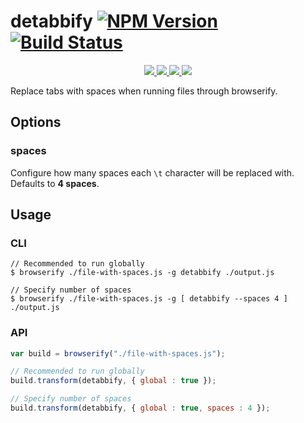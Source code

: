 detabbify [![NPM Version](https://img.shields.io/npm/v/detabbify.svg)](https://www.npmjs.com/package/detabbify) [![Build Status](https://img.shields.io/travis/arenanet/detabbify/master.svg)](https://travis-ci.org/arenanet/detabbify)
===========
<p align="center">
    <a href="https://www.npmjs.com/package/detabbify" alt="NPM License">
        <img src="https://img.shields.io/npm/l/detabbify.svg" />
    </a>
    <a href="https://www.npmjs.com/package/detabbify" alt="NPM Downloads">
        <img src="https://img.shields.io/npm/dm/detabbify.svg" />
    </a>
    <a href="https://david-dm.org/arenanet/detabbify" alt="Dependency Status">
        <img src="https://img.shields.io/david/arenanet/detabbify.svg" />
    </a>
    <a href="https://david-dm.org/arenanet/detabbify#info=devDependencies" alt="devDependency Status">
        <img src="https://img.shields.io/david/dev/arenanet/detabbify.svg" />
    </a>
</p>

Replace tabs with spaces when running files through browserify.

## Options

### spaces

Configure how many spaces each `\t` character will be replaced with. Defaults to **4 spaces**.

## Usage

### CLI

```
// Recommended to run globally
$ browserify ./file-with-spaces.js -g detabbify ./output.js

// Specify number of spaces
$ browserify ./file-with-spaces.js -g [ detabbify --spaces 4 ] ./output.js
```

### API
```js
var build = browserify("./file-with-spaces.js");

// Recommended to run globally
build.transform(detabbify, { global : true });

// Specify number of spaces
build.transform(detabbify, { global : true, spaces : 4 });
```
